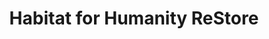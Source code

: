 ---
title: "Habitat for Humanity ReStore"
url: /vancouver/habitat-for-humanity-restore/
shop: charity
---